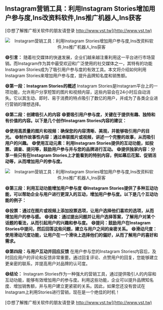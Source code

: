 ## **Instagram营销工具：利用Instagram Stories增加用户参与度,Ins改资料软件,Ins推广机器人,Ins获客**

[😍想了解推广相关软件的朋友请登录 http://www.vst.tw](http://www.vst.tw)

 <center><img src="https://vst.tw/MP4/tuiguang/png/3.png" alt="Instagram营销工具：利用Instagram Stories增加用户参与度,Ins改资料软件,Ins推广机器人,Ins获客"></center>

**😄引言：**
随着社交媒体的快速发展，企业们越来越注重利用这一平台进行市场营销。而Instagram作为其中最受欢迎和广泛使用的社交媒体之一，其特有的功能Instagram Stories成为了吸引用户参与度的有效工具。本文将介绍如何利用Instagram Stories来增加用户参与度，提升品牌知名度和销售额。

**😄第一段：Instagram Stories的概述**
Instagram Stories是Instagram平台上的一项功能，允许用户分享短暂的图片和视频内容，这些内容会在24小时后自动消失。它以其生动、即时、易于消费的特点吸引了数亿的用户，并成为了各类企业进行营销的理想选择。

**😄第二段：创建吸引人的内容**
**😄要吸引用户参与度，关键在于提供有趣、独特和有价值的内容。以下是几个创作Instagram Stories内容的建议：**

**😄使用高质量的图片和视频：确保您的内容清晰、美观，并能够吸引用户的目光。**
**😄制作故事性内容：通过串联图片或视频，讲述一个完整的故事，从而吸引用户的兴趣。**
**😄使用互动元素：利用Instagram Stories提供的互动功能，如投票、调查、提问等，鼓励用户参与并与您的品牌进行互动。**
**😄提供独家内容：分享一些只有在Instagram Stories上才能看到的特别内容，例如幕后花絮、促销活动等，从而增加用户的参与度。**

 <center><img src="https://vst.tw/MP4/tuiguang/png/2.png" alt="Instagram营销工具：利用Instagram Stories增加用户参与度,Ins改资料软件,Ins推广机器人,Ins获客"></center>

**😄第三段：利用互动功能增加用户参与度**
**😄Instagram Stories提供了多种互动功能，可以帮助企业与用户进行更深入的互动，增加用户参与度。以下是几个互动功能的例子：**

**😄投票：通过在图片或视频上添加投票选项，让用户选择他们喜欢的选项，从而增加用户的参与感。**
**😄调查：通过提出问题并让用户选择答案，了解用户对某个话题的看法，从而引起用户的兴趣和参与度。**
**😄提问：鼓励用户在Instagram Stories中提问，然后回答这些问题，建立与用户之间的亲密关系。**
**😄滑动尺度：使用滑动尺度功能，让用户在一个滑块上选择他们的偏好，从而了解用户的喜好和需求。**

**😄第四段：与用户互动并回应反馈**
在用户参与您的Instagram Stories内容后，及时回应用户的评论和反馈非常重要。通过回复评论、点赞用户的回复，您能够建立更亲密的联系，并提高用户对品牌的认可度。

**😄结论：**
Instagram Stories作为一种强大的营销工具，通过提供吸引人的内容和互动功能，能够有效增加用户的参与度。利用这些功能，企业可以提升品牌知名度、增加销售额，并与用户建立更紧密的关系。因此，如果您还没有尝试在Instagram上利用Stories进行营销，现在是一个绝佳的时机！

[😍想了解推广相关软件的朋友请登录 http://www.vst.tw](http://www.vst.tw)



